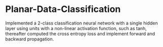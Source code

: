# Planar-Data-Classification
Implemented a 2-class classification neural network with a single hidden layer using units with a non-linear activation function, such as tanh, thereafter computed the cross entropy loss and implement forward and backward propagation.
